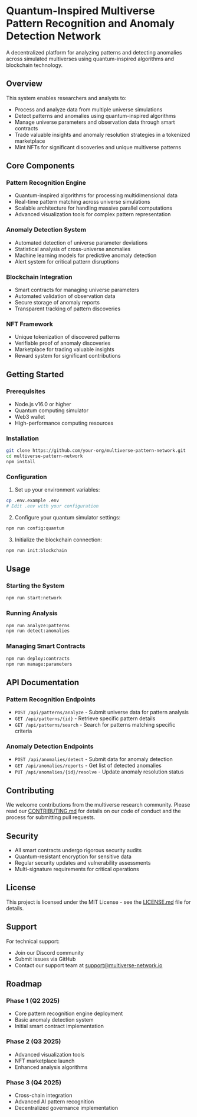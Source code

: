 # Quantum-Inspired Multiverse Pattern Recognition and Anomaly Detection Network

A decentralized platform for analyzing patterns and detecting anomalies across simulated multiverses using quantum-inspired algorithms and blockchain technology.

## Overview

This system enables researchers and analysts to:
- Process and analyze data from multiple universe simulations
- Detect patterns and anomalies using quantum-inspired algorithms
- Manage universe parameters and observation data through smart contracts
- Trade valuable insights and anomaly resolution strategies in a tokenized marketplace
- Mint NFTs for significant discoveries and unique multiverse patterns

## Core Components

### Pattern Recognition Engine
- Quantum-inspired algorithms for processing multidimensional data
- Real-time pattern matching across universe simulations
- Scalable architecture for handling massive parallel computations
- Advanced visualization tools for complex pattern representation

### Anomaly Detection System
- Automated detection of universe parameter deviations
- Statistical analysis of cross-universe anomalies
- Machine learning models for predictive anomaly detection
- Alert system for critical pattern disruptions

### Blockchain Integration
- Smart contracts for managing universe parameters
- Automated validation of observation data
- Secure storage of anomaly reports
- Transparent tracking of pattern discoveries

### NFT Framework
- Unique tokenization of discovered patterns
- Verifiable proof of anomaly discoveries
- Marketplace for trading valuable insights
- Reward system for significant contributions

## Getting Started

### Prerequisites
- Node.js v16.0 or higher
- Quantum computing simulator
- Web3 wallet
- High-performance computing resources

### Installation
```bash
git clone https://github.com/your-org/multiverse-pattern-network.git
cd multiverse-pattern-network
npm install
```

### Configuration
1. Set up your environment variables:
```bash
cp .env.example .env
# Edit .env with your configuration
```

2. Configure your quantum simulator settings:
```bash
npm run config:quantum
```

3. Initialize the blockchain connection:
```bash
npm run init:blockchain
```

## Usage

### Starting the System
```bash
npm run start:network
```

### Running Analysis
```bash
npm run analyze:patterns
npm run detect:anomalies
```

### Managing Smart Contracts
```bash
npm run deploy:contracts
npm run manage:parameters
```

## API Documentation

### Pattern Recognition Endpoints
- `POST /api/patterns/analyze` - Submit universe data for pattern analysis
- `GET /api/patterns/{id}` - Retrieve specific pattern details
- `GET /api/patterns/search` - Search for patterns matching specific criteria

### Anomaly Detection Endpoints
- `POST /api/anomalies/detect` - Submit data for anomaly detection
- `GET /api/anomalies/reports` - Get list of detected anomalies
- `PUT /api/anomalies/{id}/resolve` - Update anomaly resolution status

## Contributing

We welcome contributions from the multiverse research community. Please read our [CONTRIBUTING.md](CONTRIBUTING.md) for details on our code of conduct and the process for submitting pull requests.

## Security

- All smart contracts undergo rigorous security audits
- Quantum-resistant encryption for sensitive data
- Regular security updates and vulnerability assessments
- Multi-signature requirements for critical operations

## License

This project is licensed under the MIT License - see the [LICENSE.md](LICENSE.md) file for details.

## Support

For technical support:
- Join our Discord community
- Submit issues via GitHub
- Contact our support team at support@multiverse-network.io

## Roadmap

### Phase 1 (Q2 2025)
- Core pattern recognition engine deployment
- Basic anomaly detection system
- Initial smart contract implementation

### Phase 2 (Q3 2025)
- Advanced visualization tools
- NFT marketplace launch
- Enhanced analysis algorithms

### Phase 3 (Q4 2025)
- Cross-chain integration
- Advanced AI pattern recognition
- Decentralized governance implementation

